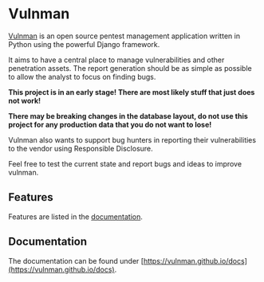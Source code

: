 # Vulnman

[Vulnman](https://vulnman.github.io) is an open source pentest management application written in Python using the powerful Django framework.

It aims to have a central place to manage vulnerabilities and other penetration assets.
The report generation should be as simple as possible to allow the analyst to focus on finding bugs.


**This project is in an early stage! There are most likely stuff that just does not work!**

**There may be breaking changes in the database layout, do not use this project for any production data that you do not want to lose!**

Vulnman also wants to support bug hunters in reporting their vulnerabilities to the vendor using Responsible Disclosure.

Feel free to test the current state and report bugs and ideas to improve vulnman.

## Features
Features are listed in the [documentation](https://vulnman.github.io/docs).

## Documentation

The documentation can be found under [https://vulnman.github.io/docs](https://vulnman.github.io/docs).


